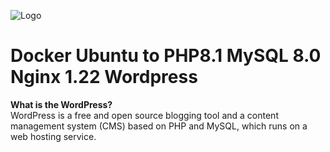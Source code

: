 ![Logo](https://s.w.org/style/images/about/WordPress-logotype-alternative.png)
# Docker Ubuntu to PHP8.1 MySQL 8.0 Nginx 1.22 Wordpress 

<b>What is the WordPress?</b><br>
WordPress is a free and open source blogging tool and a content management system (CMS) based on PHP and MySQL, which runs on a web hosting service.<br>
